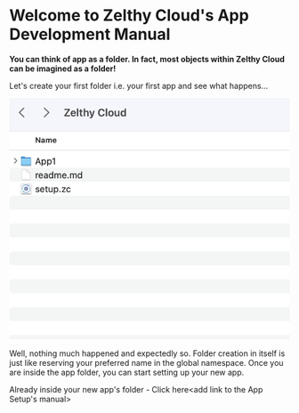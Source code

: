 # Welcome to Zelthy Cloud's App Development Manual

**You can think of app as a folder. In fact, most objects within Zelthy Cloud can be imagined as a folder!**

Let's create your first folder i.e. your first app and see what happens...


![alt text](Assets/new_app.png "Title")


Well, nothing much happened and expectedly so. Folder creation in itself is just like reserving your preferred name in the global namespace. Once you are inside the app folder, you can start setting up your new app. 

Already inside your new app's folder - Click here<add link to the App Setup's manual>
